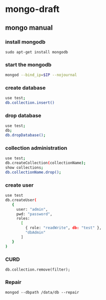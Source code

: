 # mongo-draft

## mongo manual

### install mongodb

```
sudo apt-get install mongodb
```

### start the mongodb

```bash
mongod --bind_ip=$IP --nojournal
```
### create database

```bash
use test;
db.collection.insert()
```
### drop database

```bash
use test;
db;
db.dropDatabase();
```

### collection administration

```bash
use test;
db.createCollection(collectionName);
show collections;
db.collectionName.drop();
```

### create user

```bash
use test
db.createUser(
   {
     user: "admin",
     pwd: "password",
     roles:
       [
         { role: "readWrite", db: "test" },
         "dbAdmin"
       ]
   }
)
```

### CURD

```
db.collection.remove(filter);
```

### Repair

```
mongod --dbpath /data/db --repair
```
